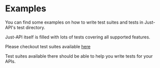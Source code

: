 # Examples

You can find some examples on how to write test suites and tests in Just-API's test directory.

Just-API itself is filled with lots of tests covering all supported features.

Please checkout test suites available [here](https://github.com/kiranz/just-api/tree/master/test/cli/src/suites)

Test suites available there should be able to help you write tests for your APIs.